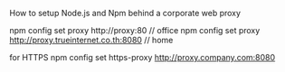 How to setup Node.js and Npm behind a corporate web proxy

npm config set proxy http://proxy:80 // office
npm config set proxy http://proxy.trueinternet.co.th:8080 // home

for HTTPS
npm config set https-proxy http://proxy.company.com:8080